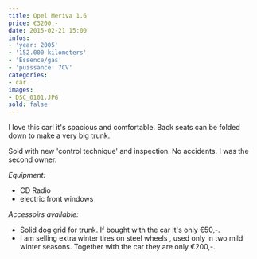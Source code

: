 ```yaml
---
title: Opel Meriva 1.6
price: €3200,-  
date: 2015-02-21 15:00
infos:
- 'year: 2005'
- '152.000 kilometers'
- 'Essence/gas'
- 'puissance: 7CV'
categories:
- car
images:
- DSC_0101.JPG
sold: false
---
```


I love this car! it's spacious and comfortable. Back seats can be folded down to make a very big trunk.

Sold with new 'control technique' and inspection. No accidents. I was the second owner.


*Equipment:*

- CD Radio
- electric front windows

*Accessoirs available:*

- Solid dog grid for trunk. If bought with the car it's only €50,-.
- I am selling extra winter tires on steel wheels , used only in two mild winter seasons. Together with the car they are only €200,-.
